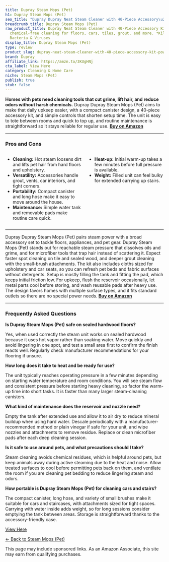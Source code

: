 ```yaml
---
title: Dupray Steam Mops (Pet)
h1: Dupray Steam Mops (Pet)
seo_title: "Dupray Dupray Neat Steam Cleaner with 40-Piece Accessory\u2026"
breadcrumb_title: Dupray Steam Mops (Pet)
raw_product_title: Dupray Neat Steam Cleaner with 40-Piece Accessory Kit, Powerful,
  chemical-free cleaning for floors, cars, tiles, grout, and more. *Kills 99.9% of
  Bacteria & Viruses
display_title: Dupray Steam Mops (Pet)
type: review
product_slug: dupray-neat-steam-cleaner-with-40-piece-accessory-kit-powerful-chemical-16c28828
brand: Dupray
affiliate_link: https://amzn.to/3KUgHNj
cta_label: View Here
category: Cleaning & Home Care
niche: Steam Mops (Pet)
publish: true
stub: false
---
```


<div id="intro" class="full-width">
  <p><strong>Homes with pets need cleaning tools that cut grime, lift hair, and reduce odors without harsh chemicals.</strong> Dupray Dupray Steam Mops (Pet) aims to make that daily upkeep easier, with a compact canister design, a 40-piece accessory kit, and simple controls that shorten setup time. The unit is easy to tote between rooms and quick to top up, and routine maintenance is straightforward so it stays reliable for regular use. <a href="https://amzn.to/3KUgHNj" rel="nofollow sponsored noopener" target="_blank"><strong>Buy on Amazon</strong></a></p>
</div>

<hr />
<h3 id="pros-cons">Pros and Cons</h3>
<div class="pc-grid" style="display:grid;grid-template-columns:1fr 1fr;gap:16px;">
  <ul>
    <li><strong>Cleaning:</strong> Hot steam loosens dirt and lifts pet hair from hard floors and upholstery.</li>
    <li><strong>Versatility:</strong> Accessories handle grout, vents, car interiors, and tight corners.</li>
    <li><strong>Portability:</strong> Compact canister and long hose make it easy to move around the house.</li>
    <li><strong>Maintenance:</strong> Simple water tank and removable pads make routine care quick.</li>
  </ul>
  <ul>
    <li><strong>Heat-up:</strong> Initial warm-up takes a few minutes before full pressure is available.</li>
    <li><strong>Weight:</strong> Filled unit can feel bulky for extended carrying up stairs.</li>
  </ul>
</div>
<hr />

<div class="full-width">
  <p>Dupray Dupray Steam Mops (Pet) pairs steam power with a broad accessory set to tackle floors, appliances, and pet gear. Dupray Steam Mops (Pet) stands out for reachable steam pressure that dissolves oils and grime, and for microfiber tools that trap hair instead of scattering it. Expect faster spot cleaning on tile and sealed wood, and deeper grout cleaning with the small-brush attachments. The kit also includes cloths sized for upholstery and car seats, so you can refresh pet beds and fabric surfaces without detergents. Setup is mostly filling the tank and fitting the pad, which keeps initial friction low. For upkeep, flush the reservoir occasionally, let metal parts cool before storing, and wash reusable pads after heavy use. The design favors homes with multiple surface types, and it fits standard outlets so there are no special power needs. <a href="https://amzn.to/3KUgHNj" rel="nofollow sponsored noopener" target="_blank"><strong>Buy on Amazon</strong></a></p>
</div>

<hr />
<h3 id="faqs">Frequently Asked Questions</h3>

<p><strong>Is Dupray Steam Mops (Pet) safe on sealed hardwood floors?</strong></p>
<p>Yes, when used correctly the steam unit works on sealed hardwood because it uses hot vapor rather than soaking water. Move quickly and avoid lingering in one spot, and test a small area first to confirm the finish reacts well. Regularly check manufacturer recommendations for your flooring if unsure.</p>

<p><strong>How long does it take to heat and be ready for use?</strong></p>
<p>The unit typically reaches operating pressure in a few minutes depending on starting water temperature and room conditions. You will see steam flow and consistent pressure before starting heavy cleaning, so factor the warm-up time into short tasks. It is faster than many larger steam-cleaning canisters.</p>

<p><strong>What kind of maintenance does the reservoir and nozzle need?</strong></p>
<p>Empty the tank after extended use and allow it to air dry to reduce mineral buildup when using hard water. Descale periodically with a manufacturer-recommended method or plain vinegar if safe for your unit, and wipe nozzles and attachments to remove residue. Replace or clean microfiber pads after each deep cleaning session.</p>

<p><strong>Is it safe to use around pets, and what precautions should I take?</strong></p>
<p>Steam cleaning avoids chemical residues, which is helpful around pets, but keep animals away during active steaming due to the heat and noise. Allow treated surfaces to cool before permitting pets back on them, and ventilate the room if you are cleaning pet bedding to reduce lingering steam and odors.</p>

<p><strong>How portable is Dupray Steam Mops (Pet) for cleaning cars and stairs?</strong></p>
<p>The compact canister, long hose, and variety of small brushes make it suitable for cars and staircases, with attachments sized for tight spaces. Carrying with water inside adds weight, so for long sessions consider emptying the tank between areas. Storage is straightforward thanks to the accessory-friendly case.</p>
<p><a class="btn" href="https://amzn.to/3KUgHNj" target="_blank" rel="nofollow sponsored noopener">View Here</a></p>
<p><a href="/roundups/cleaning-home-care/steam-mops-pet-/">← Back to Steam Mops (Pet)</a></p>
<aside class="disclosure">This page may include sponsored links. As an Amazon Associate, this site may earn from qualifying purchases.</aside>

